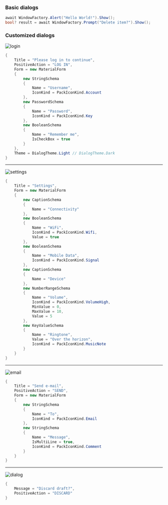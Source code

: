 ### Basic dialogs
```cs
await WindowFactory.Alert("Hello World!").Show();
bool? result = await WindowFactory.Prompt("Delete item?").Show();
```

### Customized dialogs

![login](https://github.com/EdonGashi/WpfMaterialForms/blob/master/doc/login.png)

```cs
{
    Title = "Please log in to continue",
    PositiveAction = "LOG IN",
    Form = new MaterialForm
    {
        new StringSchema
        {
            Name = "Username",
            IconKind = PackIconKind.Account
        },
        new PasswordSchema
        {
            Name = "Password",
            IconKind = PackIconKind.Key
        },
        new BooleanSchema
        {
            Name = "Remember me",
            IsCheckBox = true
        }
    },
	Theme = DialogTheme.Light // DialogTheme.Dark
}
```
---

![settings](https://github.com/EdonGashi/WpfMaterialForms/blob/master/doc/settings.png)

```cs
{
    Title = "Settings",
    Form = new MaterialForm
    {
        new CaptionSchema
        {
            Name = "Connectivity"
        },
        new BooleanSchema
        {
            Name = "WiFi",
            IconKind = PackIconKind.Wifi,
            Value = true
        },
        new BooleanSchema
        {
            Name = "Mobile Data",
            IconKind = PackIconKind.Signal
        },
        new CaptionSchema
        {
            Name = "Device"
        },
        new NumberRangeSchema
        {
            Name = "Volume",
            IconKind = PackIconKind.VolumeHigh,
            MinValue = 0,
            MaxValue = 10,
            Value = 5
        },
        new KeyValueSchema
        {
            Name = "Ringtone",
            Value = "Over the horizon",
            IconKind = PackIconKind.MusicNote
        }
    }
}
```
---

![email](https://github.com/EdonGashi/WpfMaterialForms/blob/master/doc/email.png)

```cs
{
    Title = "Send e-mail",
    PositiveAction = "SEND",
    Form = new MaterialForm
    {
        new StringSchema
        {
            Name = "To",
            IconKind = PackIconKind.Email
        },
        new StringSchema
        {
            Name = "Message",
            IsMultiLine = true,
            IconKind = PackIconKind.Comment
        }
    }
}
```
---

![dialog](https://github.com/EdonGashi/WpfMaterialForms/blob/master/doc/dialog.png)

```cs
{
    Message = "Discard draft?",
    PositiveAction = "DISCARD"
}
```